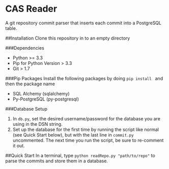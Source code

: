 CAS Reader
==========

A git repository commit parser that inserts  each commit into a  PostgreSQL table.

##Installation
Clone this repository in to an empty directory 

###Dependencies
* Python  >= 3.3
* Pip for Python Version > 3.3
* Git > 1.7

###Pip Packages
Install the following packages by doing `pip install `  and then the package name

* SQL Alchemy (sqlalchemy)
* Py-PostgreSQL (py-postgresql)

###Database Setup
1. In `db.py`, set the desired username/password for the database you are using in the DSN string.
2. Set up the database for the first time by running the script like normal (see Quick Start below), but with
the last line in `commit.py` uncommented. The next time you run the script, be sure to re-comment it out.

##Quick Start
In a terminal, type `python readRepo.py "path/to/repo"` to parse the commits and store them in a database.

